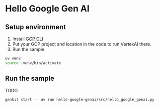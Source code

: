# Hello Google Gen AI

## Setup environment

1. Install [GCP CLI](https://cloud.google.com/sdk/docs/install)
2. Put your GCP project and location in the code to run VertexAI there.
3. Run the sample.

```bash
uv venv
source .venv/bin/activate
```

## Run the sample

TODO

```bash
genkit start -- uv run hello-google-genai/src/hello_google_genai.py
```
